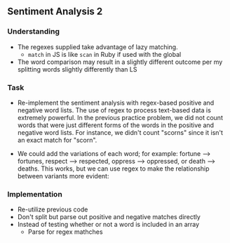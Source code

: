 ## Sentiment Analysis 2

### Understanding
- The regexes supplied take advantage of lazy matching.
  + `match` in JS is like `scan` in Ruby if used with the global
- The word comparison may result in a slightly different outcome per my splitting words slightly differently than LS

### Task
- Re-implement the sentiment analysis with regex-based positive and negative word lists. The use of regex to process text-based data is extremely powerful. In the previous practice problem, we did not count words that were just different forms of the words in the positive and negative word lists. For instance, we didn't count "scorns" since it isn't an exact match for "scorn".

- We could add the variations of each word; for example: fortune --> fortunes, respect --> respected, oppress --> oppressed, or death --> deaths. This works, but we can use regex to make the relationship between variants more evident:

### Implementation
- Re-utilize previous code
- Don't split but parse out positive and negative matches directly
- Instead of testing whether or not a word is included in an array
  + Parse for regex mathches